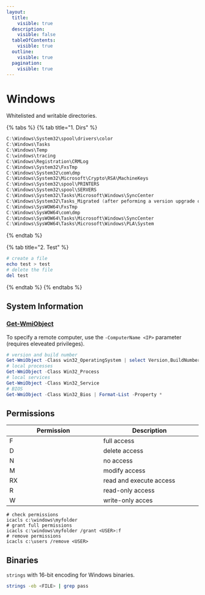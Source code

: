 ```yaml
---
layout:
  title:
    visible: true
  description:
    visible: false
  tableOfContents:
    visible: true
  outline:
    visible: true
  pagination:
    visible: true
---
```


# Windows

Whitelisted and writable directories.

{% tabs %}
{% tab title="1. Dirs" %}
```powershell
C:\Windows\System32\spool\drivers\color
C:\Windows\Tasks 
C:\Windows\Temp 
C:\windows\tracing
C:\Windows\Registration\CRMLog
C:\Windows\System32\FxsTmp
C:\Windows\System32\com\dmp
C:\Windows\System32\Microsoft\Crypto\RSA\MachineKeys
C:\Windows\System32\spool\PRINTERS
C:\Windows\System32\spool\SERVERS
C:\Windows\System32\Tasks\Microsoft\Windows\SyncCenter
C:\Windows\System32\Tasks_Migrated (after peforming a version upgrade of Windows 10)
C:\Windows\SysWOW64\FxsTmp
C:\Windows\SysWOW64\com\dmp
C:\Windows\SysWOW64\Tasks\Microsoft\Windows\SyncCenter
C:\Windows\SysWOW64\Tasks\Microsoft\Windows\PLA\System
```
{% endtab %}

{% tab title="2. Test" %}
```powershell
# create a file
echo test > test
# delete the file
del test
```
{% endtab %}
{% endtabs %}

## System Information

### [Get-WmiObject](https://learn.microsoft.com/en-us/powershell/module/microsoft.powershell.management/get-wmiobject?view=powershell-5.1)

To specify a remote computer, use the `-ComputerName <IP>` parameter (requires eleveated privileges).

```powershell
# version and build number
Get-WmiObject -Class win32_OperatingSystem | select Version,BuildNumber
# local processes
Get-WmiObject -Class Win32_Process
# local services
Get-WmiObject -Class Win32_Service
# BIOS
Get-WmiObject -Class Win32_Bios | Format-List -Property *
```

## Permissions

<table><thead><tr><th width="338">Permission</th><th width="356">Description</th></tr></thead><tbody><tr><td>F</td><td>full access</td></tr><tr><td>D</td><td>delete access</td></tr><tr><td>N</td><td>no access</td></tr><tr><td>M</td><td>modify access</td></tr><tr><td>RX</td><td>read and execute access</td></tr><tr><td>R</td><td>read-only access</td></tr><tr><td>W</td><td>write-only acces</td></tr></tbody></table>

```
# check permissions
icacls c:\windows\myfolder
# grant full permissions
icacls c:\windows\myfolder /grant <USER>:f
# remove permissions
icacls c:\users /remove <USER>
```

## Binaries

`strings` with 16-bit encoding for Windows binaries.

```bash
strings -eb <FILE> | grep pass
```
